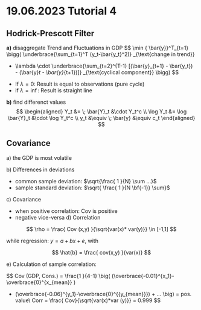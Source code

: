 # 19.06.2023 Tutorial 4

## Hodrick-Prescott Filter

**a)** disaggregate Trend and Fluctuations in GDP
$$
\min \{ \bar{y}\}^T_{t=1} 
\bigg( 
\underbrace{\sum_{t=1}^T (y_t-\bar{y_t}^2)}
_{\text{change in trend}}
+ \lambda \cdot \underbrace{\sum_{t=2}^{T-1}
[(\bar{y}_{t+1} - \bar{y_t}) - (\bar{y}_t - \bar{y}_{t+1})]}
_{\text{cyclical component}} 
\bigg)
$$

- If $\lambda = 0$: Result is equal to observations (pure cycle)
- if $\lambda = \inf$: Result is straight line 

**b)** find differenct values
$$
\begin{aligned}
Y_t &= \; \bar{Y}_t &\cdot Y_t^c \\
\log Y_t &= \log \bar{Y}_t &\cdot \log Y_t^c \\
y_t &\equiv \; \bar{y} &\equiv c_t
\end{aligned}
$$

## Covariance

a) the GDP is most volatile

b) Differences in deviations

- common sample deviation: $\sqrt{\frac{ 1 }{N} \sum ...}$
- sample standard deviation: $\sqrt{ \frac{ 1 }{N \bf{-1}} \sum}$

c) Covariance

- when positive correlation: Cov is positive
- negative vice-versa
d) Correlation

$$
\rho = \frac{ Cov (x,y) }{\sqrt{var(x)* var(y)}} \in [-1,1]
$$

while regression: $y = a+bx+e$, with

$$
\hat{b} = \frac{ cov(x,y) }{var(x)}
$$

e) Calculation of sample correlation:

$$
Cov (GDP, Cons.) = \frac{1  }{4-1} 
\big( (\overbrace{-0.01}^{x_1}-\overbrace{0}^{x_{mean}} ) 
* (\overbrace{-0.06}^{y_1}-\overbrace{0}^{{y_{mean}}}) + ... \big) 
= pos. value\\
Corr = \frac{ Cov}{\sqrt{var(x)*var (y)}} = 0.999
$$

